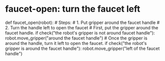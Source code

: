 # faucet-open: turn the faucet left
def faucet_open(robot):
    # Steps:
    #  1. Put gripper around the faucet handle
    #  2. Turn the handle left to open the faucet
    # First, put the gripper around the faucet handle.
    if check("the robot's gripper is not around faucet handle"):
        robot.move_gripper("around the faucet handle")
    # Once the gripper is around the handle, turn it left to open the faucet.
    if check("the robot's gripper is around the faucet handle"):
        robot.move_gripper("left of the faucet handle")